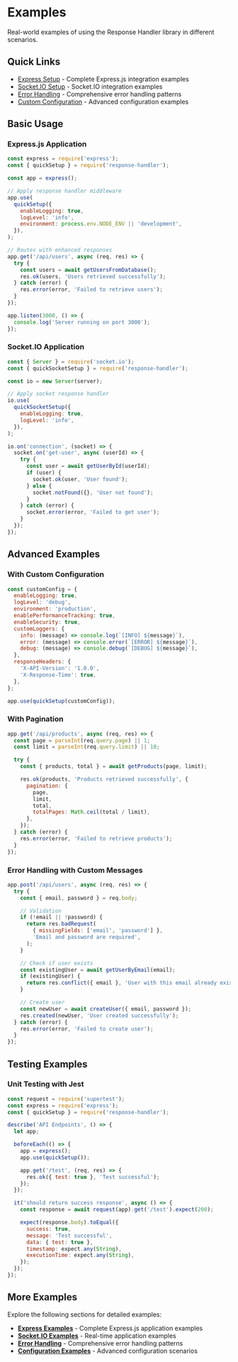 # Examples

Real-world examples of using the Response Handler library in different scenarios.

## Quick Links

- [Express Setup](./express) - Complete Express.js integration examples
- [Socket.IO Setup](./socket) - Socket.IO integration examples
- [Error Handling](./errors) - Comprehensive error handling patterns
- [Custom Configuration](./config) - Advanced configuration examples

## Basic Usage

### Express.js Application

```javascript
const express = require('express');
const { quickSetup } = require('response-handler');

const app = express();

// Apply response handler middleware
app.use(
  quickSetup({
    enableLogging: true,
    logLevel: 'info',
    environment: process.env.NODE_ENV || 'development',
  }),
);

// Routes with enhanced responses
app.get('/api/users', async (req, res) => {
  try {
    const users = await getUsersFromDatabase();
    res.ok(users, 'Users retrieved successfully');
  } catch (error) {
    res.error(error, 'Failed to retrieve users');
  }
});

app.listen(3000, () => {
  console.log('Server running on port 3000');
});
```

### Socket.IO Application

```javascript
const { Server } = require('socket.io');
const { quickSocketSetup } = require('response-handler');

const io = new Server(server);

// Apply socket response handler
io.use(
  quickSocketSetup({
    enableLogging: true,
    logLevel: 'info',
  }),
);

io.on('connection', (socket) => {
  socket.on('get-user', async (userId) => {
    try {
      const user = await getUserById(userId);
      if (user) {
        socket.ok(user, 'User found');
      } else {
        socket.notFound({}, 'User not found');
      }
    } catch (error) {
      socket.error(error, 'Failed to get user');
    }
  });
});
```

## Advanced Examples

### With Custom Configuration

```javascript
const customConfig = {
  enableLogging: true,
  logLevel: 'debug',
  environment: 'production',
  enablePerformanceTracking: true,
  enableSecurity: true,
  customLoggers: {
    info: (message) => console.log(`[INFO] ${message}`),
    error: (message) => console.error(`[ERROR] ${message}`),
    debug: (message) => console.debug(`[DEBUG] ${message}`),
  },
  responseHeaders: {
    'X-API-Version': '1.0.0',
    'X-Response-Time': true,
  },
};

app.use(quickSetup(customConfig));
```

### With Pagination

```javascript
app.get('/api/products', async (req, res) => {
  const page = parseInt(req.query.page) || 1;
  const limit = parseInt(req.query.limit) || 10;

  try {
    const { products, total } = await getProducts(page, limit);

    res.ok(products, 'Products retrieved successfully', {
      pagination: {
        page,
        limit,
        total,
        totalPages: Math.ceil(total / limit),
      },
    });
  } catch (error) {
    res.error(error, 'Failed to retrieve products');
  }
});
```

### Error Handling with Custom Messages

```javascript
app.post('/api/users', async (req, res) => {
  try {
    const { email, password } = req.body;

    // Validation
    if (!email || !password) {
      return res.badRequest(
        { missingFields: ['email', 'password'] },
        'Email and password are required',
      );
    }

    // Check if user exists
    const existingUser = await getUserByEmail(email);
    if (existingUser) {
      return res.conflict({ email }, 'User with this email already exists');
    }

    // Create user
    const newUser = await createUser({ email, password });
    res.created(newUser, 'User created successfully');
  } catch (error) {
    res.error(error, 'Failed to create user');
  }
});
```

## Testing Examples

### Unit Testing with Jest

```javascript
const request = require('supertest');
const express = require('express');
const { quickSetup } = require('response-handler');

describe('API Endpoints', () => {
  let app;

  beforeEach(() => {
    app = express();
    app.use(quickSetup());

    app.get('/test', (req, res) => {
      res.ok({ test: true }, 'Test successful');
    });
  });

  it('should return success response', async () => {
    const response = await request(app).get('/test').expect(200);

    expect(response.body).toEqual({
      success: true,
      message: 'Test successful',
      data: { test: true },
      timestamp: expect.any(String),
      executionTime: expect.any(String),
    });
  });
});
```

## More Examples

Explore the following sections for detailed examples:

- **[Express Examples](./express)** - Complete Express.js application examples
- **[Socket.IO Examples](./socket)** - Real-time application examples
- **[Error Handling](./errors)** - Comprehensive error handling patterns
- **[Configuration Examples](./config)** - Advanced configuration scenarios
